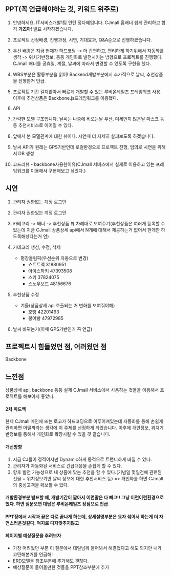 ## PPT(꼭 언급해야하는 것, 키워드 위주로)

1. 안녕하세요. IT서비스개발1팀 인턴 정다혜입니다.
CJmall 홈배너 쉽게 관리하고 합격 **가즈아**! 발표 시작하겠습니다.

2. 프로젝트 선정배경, 진행과정, 시연, 기대효과, Q&A순으로 진행하겠습니다.

3. 우선 배경은 지금 현재가 하드코딩 -> 더 간편하고, 편리하게 하기위해서 자동화를 생각 -> 위치기반정보, 등등 개인화로 발전시키는 방향으로 프로젝트를 진행했다.
CJmall 배너를 공휴일, 계절, 날씨에 따라서 변경할 수 있도록 구현을 했다.

4. WBS부분은 활동부분을 읽어! Backend개발부분에서 추가적으로 날씨, 추천상품을 진행한거 언급.
5. 프로젝트 기간 길지않아서 빠르게 개발할 수 있는 루비온레일즈 프레임워크 사용. 이후에 추천상품은 Backbone.js프레임워크를 이용했다.

6. API
7. 간략한 모델 구조입니다. 날씨는 나중에 비오는날 우산, 미세먼지 많은날 마스크 등등 추천서비스로 이어질 수 있다.

8. 앞에서 본 모델관계에 대한 뷰이다. 시연때 더 자세히 살펴보도록 하겠습니다.

9. 날씨 API가 원래는 GPS기반인데 로컬환경으로 프로젝트 진행, 임의로 시연을 위해서 DB 생성  

10. 코드리뷰 - backbone사용한이유(CJmall 서비스에서 실제로 이용하고 있는 프레임워크를 이용해서 구현해보고 싶었다.)

## 시연  

1. 관리자 권한없는 계정 로그인
2. 관리자 권한있는 계정 로그인
3. 카테고리 -> 배너 -> 추천상품 뷰 차례대로 보여주기(추천상품은 여러개 등록할 수 있는데 지금 CJmall 상품상세 api에서 N개에 대해서 제공하는거 없어서 한개만 하도록해놨다는거 언)
4. 카테고리 생성, 수정, 삭제
	- 평창올림픽(우선순위 자동으로 변경)
		- 쇼트트랙 31880951
		- 아이스하키 47393508
		- 스키 37824075
		- 스노우보드 48156676

5. 추천상품 수정
	- 겨울(상품상세 api 호출되는 거 변화를 보여줘야해)
		- 호빵 42201493
		- 붕어빵 47972985

6. 날씨 바뀌는거(이때 GPS기반인거 꼭 언급)


## 프로젝트시 힘들었던 점, 어려웠던 점
Backbone

## 느낀점

상품상세 api, backbone 등등 실제 CJmall 서비스에서 사용하는 것들을 이용해서 프로젝트를 해보아서 좋았다. 


#### 2차 피드백
현제 CJmall 메인에 뜨는 로고가 하드코딩으로 이루어져있는데 자동화를 통해 손쉽게 관리하면 어떨까라는 생각에 이 주제를 선정하게 되었습니다. 이후에 개인정보, 위치기반정보를 통해서 개인화로 확장시킬 수 있을 것 같습니다.

#### 개선방향
1. 지금 CJ몰이 정적이지만 Dynamic하게 동적으로 트랜디하게 바뀔 수 있다.
2. 관리자가 자동화된 서비스로 긴급대응을 손쉽게 할 수 있다.
3. 향후 발전 가능성으로 내 상품에 맞는 추천을 할 수 있다.(기념일 몇일전에 관련된 선물 + 위치정보기반 날씨 정보에 대한 추천서비스 등) => 개인화를 하면 CJmall의 충성고객을 확보할 수 있다.

#### 개발환경부분 발표할 때, 개발기간이 짧아서 이런말은 다 빼고!! 그냥 이런이런환경으로 했다. 하면 질문오면 대답은 루비온레일즈 장점으로 언급

#### PPT장에서 시작과 끝은 다로 끝나게 하는데, 상세설명부분은 요자 섞어서 하는게 더 자연스러운것같다. 억지로 다자맞추지않고

#### 페이지별 예상질문을 추려보자
- 가장 어려웠던 부분 이 질문에서 대일님께 물어봐서 해결했다고 해도 되지만 내가 고민해본거를 언급해!
- ERD모델을 참조부분에 추가해도 괜찮다.
- 예상질문이 들어올만한 것들을 PPT참조부분에 추가  